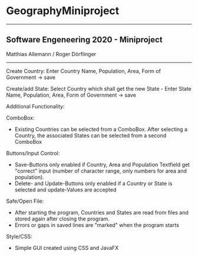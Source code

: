 # GeographyMiniproject
----------------------------------------
Software Engeneering 2020 - Miniproject
----------------------------------------

Matthias Allemann / Roger Dörflinger

----------------------------------------

Create Country: Enter Country Name, Population, Area, Form of Government -> save

Create/add State: Select Country which shall get the new State - Enter State Name, Population, Area, Form of Government -> save


Additional Functionality:

ComboBox:
- Existing Countries can be selected from a ComboBox. After selecting a Country, the associated States can be selected from a second ComboBox

Buttons/Input Control:
- Save-Buttons only enabled if Country, Area and Population Textfield get "correct" input (number of character range, only numbers for area and population).
- Delete- and Update-Buttons only enabled if a Country or State is selected and update-Values are accepted

Safe/Open File:
- After starting the program, Countries and States are read from files and stored again after closing the program.
- Errors or gaps in saved lines are "marked" when the program starts

Style/CSS:
- Simple GUI created using CSS and JavaFX
